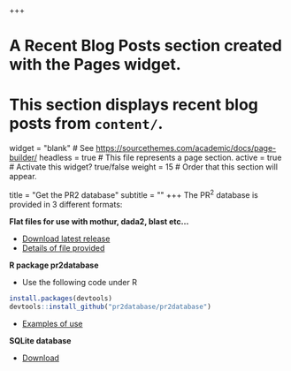 +++
# A Recent Blog Posts section created with the Pages widget.
# This section displays recent blog posts from `content/`.

widget = "blank"  # See https://sourcethemes.com/academic/docs/page-builder/
headless = true  # This file represents a page section.
active = true  # Activate this widget? true/false
weight = 15  # Order that this section will appear.

title = "Get the PR2 database"
subtitle = ""
+++
The PR<sup>2</sup> database is provided in 3 different formats:  

**Flat files for use with mothur, dada2, blast etc...**   

* [Download latest release](https://github.com/pr2database/pr2database/releases)
* [Details of file provided](./documentation/pr2-files/)

**R package pr2database**  

* Use the following code under R
``` r
install.packages(devtools)
devtools::install_github("pr2database/pr2database")
```
* [Examples of use](./documentation/pr2-r-package/)

**SQLite database**

* [Download](https://github.com/pr2database/pr2database/releases/download/v4.12.0/pr2_version_4.12.0.sqlite.gz)
